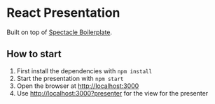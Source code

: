 # React Presentation

Built on top of [Spectacle Boilerplate](https://github.com/FormidableLabs/spectacle-boilerplate).

## How to start

1. First install the dependencies with `npm install`
2. Start the presentation with `npm start`
3. Open the browser at [http://localhost:3000](http://localhost:3000)
4. Use [http://localhost:3000?presenter](http://localhost:3000?presenter) for the view for the presenter
